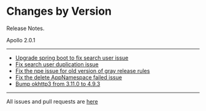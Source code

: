 Changes by Version
==================
Release Notes.

Apollo 2.0.1

------------------
* [Upgrade spring boot to fix search user issue](https://github.com/apolloconfig/apollo/pull/4366)
* [Fix search user duplication issue](https://github.com/apolloconfig/apollo/pull/4371)
* [Fix the npe issue for old version of gray release rules](https://github.com/apolloconfig/apollo/pull/4382)
* [Fix the delete AppNamespace failed issue](https://github.com/apolloconfig/apollo/pull/4388)
* [Bump okhttp3 from 3.11.0 to 4.9.3](https://github.com/apolloconfig/apollo/pull/4392)
------------------
All issues and pull requests are [here](https://github.com/apolloconfig/apollo/milestone/12?closed=1)
